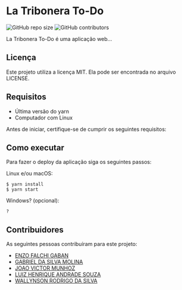 # La Tribonera To-Do

<!--- Exemplos de badges. Acesse https://shields.io para outras opções. Você pode querer incluir informações de dependencias, build, testes, licença, etc. --->

![GitHub repo size](https://img.shields.io/github/repo-size/hsborges/progweb-template)
![GitHub contributors](https://img.shields.io/github/contributors/hsborges/progweb-template)

La Tribonera To-Do é uma aplicação web...

## Licença

Este projeto utiliza a licença MIT. Ela pode ser encontrada no arquivo LICENSE.

## Requisitos

- Última versão do yarn
- Computador com Linux

Antes de iniciar, certifique-se de cumprir os seguintes requisitos:

<!--- Estes são alguns exemplos de requisitos. Adicione, duplique e remove como necessário
* Você deve possuir a última versão do `<linguagem/dependencia/etc>` instalado.
* Você deve possuir uma máquina `<Windows/Linux/Mac>`. (Deixe claro qual SO é possível rodar a aplicação, Linux é obrigatório).
* Você deve ler o `<guia/link/documentação>` dos termos de uso.
* (outros ...) --->

## Como executar

Para fazer o deploy da aplicação siga os seguintes passos:

Linux e/ou macOS:

```
$ yarn install
$ yarn start
```

Windows? (opcional):

```
?
```

## Contribuidores

As seguintes pessoas contribuíram para este projeto:

- [ENZO FALCHI GABAN](https://github.com/egaban)
- [GABRIEL DA SILVA MOLINA](https://github.com/gabrielmolinex)
- [JOAO VICTOR MUNHOZ](https://github.com/JoaoMunhoz01)
- [LUIZ HENRIQUE ANDRADE SOUZA](https://github.com/LuizHSouza)
- [WALLYNSON RODRIGO DA SILVA](https://github.com/wrodrigosilva)
